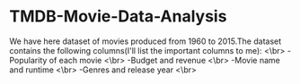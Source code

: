 # TMDB-Movie-Data-Analysis
We have here dataset of movies produced from 1960 to 2015.The dataset contains the following columns(I'll list the important columns to me): <\br>
-Popularity of each movie <\br>
-Budget and revenue <\br>
-Movie name and runtime <\br>
-Genres and release year <\br>
